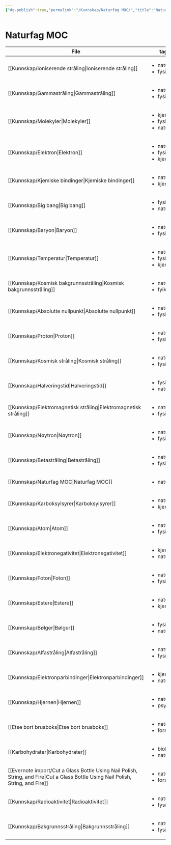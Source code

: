 ```yaml
---
{"dg-publish":true,"permalink":"/Kunnskap/Naturfag MOC/","title":"Naturfag MOC","tags":["naturfag"]}
---
```



# Naturfag MOC
| File                                                                                                                                  | tags                                                    |
| ------------------------------------------------------------------------------------------------------------------------------------- | ------------------------------------------------------- |
| [[Kunnskap/Ioniserende stråling\|Ioniserende stråling]]                                                                            | <ul><li>naturfag</li><li>fysikk</li></ul>               |
| [[Kunnskap/Gammastråling\|Gammastråling]]                                                                                          | <ul><li>naturfag</li><li>fysikk</li></ul>               |
| [[Kunnskap/Molekyler\|Molekyler]]                                                                                                  | <ul><li>kjemi</li><li>fysikk</li><li>naturfag</li></ul> |
| [[Kunnskap/Elektron\|Elektron]]                                                                                                    | <ul><li>naturfag</li><li>fysikk</li><li>kjemi</li></ul> |
| [[Kunnskap/Kjemiske bindinger\|Kjemiske bindinger]]                                                                                | <ul><li>naturfag</li><li>kjemi</li></ul>                |
| [[Kunnskap/Big bang\|Big bang]]                                                                                                    | <ul><li>fysikk</li><li>naturfag</li></ul>               |
| [[Kunnskap/Baryon\|Baryon]]                                                                                                        | <ul><li>naturfag</li><li>fysikk</li></ul>               |
| [[Kunnskap/Temperatur\|Temperatur]]                                                                                                | <ul><li>naturfag</li><li>fysikk</li><li>kjemi</li></ul> |
| [[Kunnskap/Kosmisk bakgrunnsstråling\|Kosmisk bakgrunnsstråling]]                                                                  | <ul><li>naturfag</li><li>fyikk</li></ul>                |
| [[Kunnskap/Absolutte nullpunkt\|Absolutte nullpunkt]]                                                                              | <ul><li>naturfag</li><li>fysikk</li></ul>               |
| [[Kunnskap/Proton\|Proton]]                                                                                                        | <ul><li>naturfag</li><li>fysikk</li></ul>               |
| [[Kunnskap/Kosmisk stråling\|Kosmisk stråling]]                                                                                    | <ul><li>naturfag</li><li>fysikk</li></ul>               |
| [[Kunnskap/Halveringstid\|Halveringstid]]                                                                                          | <ul><li>fysikk</li><li>naturfag</li></ul>               |
| [[Kunnskap/Elektromagnetisk stråling\|Elektromagnetisk stråling]]                                                                  | <ul><li>naturfag</li><li>fysikk</li></ul>               |
| [[Kunnskap/Nøytron\|Nøytron]]                                                                                                      | <ul><li>naturfag</li><li>fysikk</li></ul>               |
| [[Kunnskap/Betastråling\|Betastråling]]                                                                                            | <ul><li>naturfag</li><li>fysikk</li></ul>               |
| [[Kunnskap/Naturfag MOC\|Naturfag MOC]]                                                                                            | <ul><li>naturfag</li></ul>                              |
| [[Kunnskap/Karboksylsyrer\|Karboksylsyrer]]                                                                                        | <ul><li>naturfag</li><li>kjemi</li></ul>                |
| [[Kunnskap/Atom\|Atom]]                                                                                                            | <ul><li>naturfag</li><li>fysikk</li></ul>               |
| [[Kunnskap/Elektronegativitet\|Elektronegativitet]]                                                                                | <ul><li>kjemi</li><li>naturfag</li></ul>                |
| [[Kunnskap/Foton\|Foton]]                                                                                                          | <ul><li>naturfag</li><li>fysikk</li></ul>               |
| [[Kunnskap/Estere\|Estere]]                                                                                                        | <ul><li>naturfag</li><li>kjemi</li></ul>                |
| [[Kunnskap/Bølger\|Bølger]]                                                                                                        | <ul><li>fysikk</li><li>naturfag</li></ul>               |
| [[Kunnskap/Alfastråling\|Alfastråling]]                                                                                            | <ul><li>naturfag</li><li>fysikk</li></ul>               |
| [[Kunnskap/Elektronparbindinger\|Elektronparbindinger]]                                                                            | <ul><li>kjemi</li><li>naturfag</li></ul>                |
| [[Kunnskap/Hjernen\|Hjernen]]                                                                                                      | <ul><li>naturfag</li><li>psykologi</li></ul>            |
| [[Etse bort brusboks\|Etse bort brusboks]]                                                                                         | <ul><li>naturfag</li><li>forsøk</li></ul>               |
| [[Karbohydrater\|Karbohydrater]]                                                                                                   | <ul><li>biologi</li><li>naturfag</li></ul>              |
| [[Evernote import/Cut a Glass Bottle Using Nail Polish, String, and Fire\|Cut a Glass Bottle Using Nail Polish, String, and Fire]] | <ul><li>naturfag</li><li>forsøk</li></ul>               |
| [[Kunnskap/Radioaktivitet\|Radioaktivitet]]                                                                                        | <ul><li>naturfag</li><li>fysikk</li></ul>               |
| [[Kunnskap/Bakgrunnsstråling\|Bakgrunnsstråling]]                                                                                  | <ul><li>naturfag</li><li>fysikk</li></ul>               |

